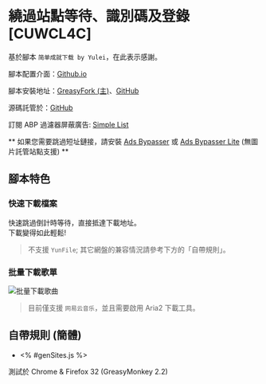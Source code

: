 # 繞過站點等待、識別碼及登錄 [CUWCL4C]

基於腳本 `简单成就下载 by Yulei`，在此表示感謝。

腳本配置介面：[Github.io](https://jixunmoe.github.io/cuwcl4c/config/)

腳本安裝地址：[GreasyFork (主)](https://greasyfork.org/zh-CN/scripts/2600)、[GitHub](https://github.com/JixunMoe/cuwcl4c/raw/master/out/CUWCL4C.user.js)

源碼託管於：[GitHub](https://github.com/JixunMoe/cuwcl4c)

訂閱 ABP 過濾器屏蔽廣告: [Simple List](https://jixunmoe.github.io/SimpleList/)

\*\* 如果您需要跳過短址鏈接，請安裝 [Ads Bypasser](https://greasyfork.org/scripts/4881) 或 [Ads Bypasser Lite](https://greasyfork.org/scripts/4882) (無圖片託管站點支援) \*\*

## 腳本特色

### 快速下載檔案

快速跳過倒計時等待，直接抵達下載地址。  
下載變得如此輕鬆!

> 不支援 `YunFile`; 其它網盤的兼容情況請參考下方的「自帶規則」。

### 批量下載歌單

![批量下載歌曲](https://jixunmoe.github.io/cuwcl4c/res/batchDownloadSong.png)

> 目前僅支援 `网易云音乐`，並且需要啟用 Aria2 下載工具。

## 自帶規則 (簡體)
- <% #genSites.js %>

測試於 Chrome & Firefox 32 (GreasyMonkey 2.2)